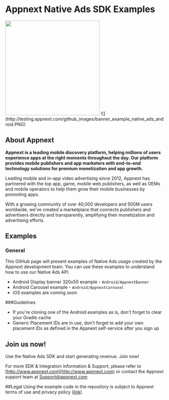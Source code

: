 # Appnext Native Ads SDK Examples #


<img src="http://testing.appnext.com/github_images/carousel_example_native_ads_android.gif" height="300">
![](http://testing.appnext.com/github_images/banner_example_native_ads_android.PNG)

## About Appnext ##
**Appnext is a leading mobile discovery platform, helping millions of users experience apps at the right moments throughout the day. Our platform provides mobile publishers and app marketers with end-to-end technology solutions for premium monetization and app growth.**

Leading mobile and in-app video advertising since 2012, Appnext has partnered with the top app, game, mobile web publishers, as well as OEMs and mobile operators to help them grow their mobile businesses by promoting apps.

With a growing community of over 40,000 developers and 500M users worldwide, we’ve created a marketplace that connects publishers and advertisers directly and transparently, amplifying their monetization and advertising efforts.


## Examples
### General
This GitHub page will present examples of Native Ads usage created by the Appnext development team. You can use these examples to understand how to use our Native Ads API.

- Android Display banner 320x50 example - `Android/AppnextBanner`
- Android Carousel example - `Android/AppnextCarousel`
- iOS examples are coming soon

###Guidelines
- If you're cloning one of the Android examples as is, don't forget to clear your Gradle cache
- Generic Placement IDs are in use, don't forget to add your own placement IDs as defined in the Appnext self-service after you sign up

## Join us now! ##
Use the Native Ads SDK and start generating revenue. Join now!

For more SDK & Integration information & Support, please refer to [http://www.appnext.com](http://www.appnext.com)  or contact the Appnext support team at Support@appnext.com

##Legal
Using the example code in the repository is subject to Appnext terms of use and privacy policy ([link](http://www.appnext.com/policy.html)) 





